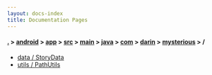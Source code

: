 ```yaml
---
layout: docs-index
title: Documentation Pages
---
```

#### [.](./../../../../../../../../index) > [android](./../../../../../../../index) > [app](./../../../../../../index) > [src](./../../../../../index) > [main](./../../../../index) > [java](./../../../index) > [com](./../../index) > [darin](./../index) > [mysterious](./index) > **/**

- [data / StoryData](data/StoryData)
- [utils / PathUtils](utils/PathUtils)
